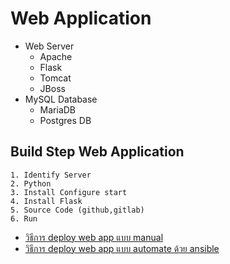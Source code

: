 # Web Application 
- Web Server
    - Apache
    - Flask
    - Tomcat
    - JBoss
- MySQL Database
    - MariaDB
    - Postgres DB

## Build Step Web Application
    1. Identify Server
    2. Python
    3. Install Configure start
    4. Install Flask
    5. Source Code (github,gitlab)
    6. Run

- [วิธีการ deploy web app แบบ manual](deploy-web-app-manual.md)
- [วิธีการ deploy web app แบบ automate ด้วย ansible](deploy-web-app-ansible.md)